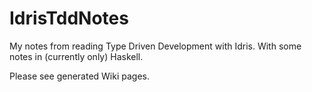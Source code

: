 # IdrisTddNotes

My notes from reading Type Driven Development with Idris.
With some notes in (currently only) Haskell.

Please see generated Wiki pages.
